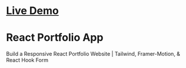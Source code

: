 # [Live Demo](https://react-porfolio-drab.vercel.app/)

# React Portfolio App

Build a Responsive React Portfolio Website | Tailwind, Framer-Motion, & React Hook Form


